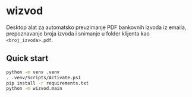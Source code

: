 # wizvod

Desktop alat za automatsko preuzimanje PDF bankovnih izvoda iz emaila, prepoznavanje broja izvoda i snimanje u folder klijenta kao `<broj_izvoda>.pdf`.

## Quick start

```bash
python -m venv .venv
. .venv/Scripts/Activate.ps1
pip install -r requirements.txt
python -m wizvod.main
